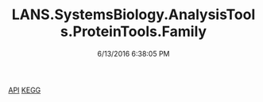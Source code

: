 ﻿---
title: LANS.SystemsBiology.AnalysisTools.ProteinTools.Family
date: 6/13/2016 6:38:05 PM
---

[API](T-LANS.SystemsBiology.AnalysisTools.ProteinTools.Family.API.html)
[KEGG](T-LANS.SystemsBiology.AnalysisTools.ProteinTools.Family.KEGG.html)
